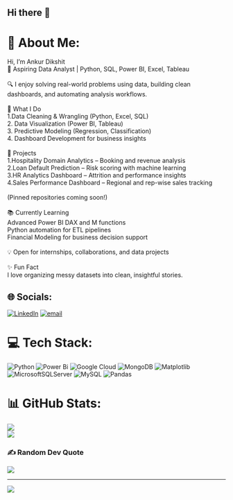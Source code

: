 ## Hi there 👋
# 💫 About Me:
Hi, I’m Ankur Dikshit<br>🎯 Aspiring Data Analyst | Python, SQL, Power BI, Excel, Tableau<br><br>🔍 I enjoy solving real-world problems using data, building clean dashboards, and automating analysis workflows.<br><br>📌 What I Do<br>1.Data Cleaning & Wrangling (Python, Excel, SQL)<br>2. Data Visualization (Power BI, Tableau)<br>3. Predictive Modeling (Regression, Classification)<br>4. Dashboard Development for business insights<br><br>🚀 Projects<br>1.Hospitality Domain Analytics – Booking and revenue analysis<br>2.Loan Default Prediction – Risk scoring with machine learning<br>3.HR Analytics Dashboard – Attrition and performance insights<br>4.Sales Performance Dashboard – Regional and rep-wise sales tracking<br><br>(Pinned repositories coming soon!)<br><br>📚 Currently Learning<br>Advanced Power BI DAX and M functions<br>Python automation for ETL pipelines<br>Financial Modeling for business decision support<br><br>💡 Open for internships, collaborations, and data projects<br><br>✨ Fun Fact<br>I love organizing messy datasets into clean, insightful stories.


## 🌐 Socials:
[![LinkedIn](https://img.shields.io/badge/LinkedIn-%230077B5.svg?logo=linkedin&logoColor=white)](https://linkedin.com/in/www.linkedin.com/in/ankur-dikshit2303) [![email](https://img.shields.io/badge/Email-D14836?logo=gmail&logoColor=white)](mailto:ankurdikshit2303@gmail.com) 

# 💻 Tech Stack:
![Python](https://img.shields.io/badge/python-3670A0?style=flat&logo=python&logoColor=ffdd54) ![Power Bi](https://img.shields.io/badge/power_bi-F2C811?style=flat&logo=powerbi&logoColor=black) ![Google Cloud](https://img.shields.io/badge/GoogleCloud-%234285F4.svg?style=flat&logo=google-cloud&logoColor=white) ![MongoDB](https://img.shields.io/badge/MongoDB-%234ea94b.svg?style=flat&logo=mongodb&logoColor=white) ![Matplotlib](https://img.shields.io/badge/Matplotlib-%23ffffff.svg?style=flat&logo=Matplotlib&logoColor=black) ![MicrosoftSQLServer](https://img.shields.io/badge/Microsoft%20SQL%20Server-CC2927?style=flat&logo=microsoft%20sql%20server&logoColor=white) ![MySQL](https://img.shields.io/badge/mysql-4479A1.svg?style=flat&logo=mysql&logoColor=white) ![Pandas](https://img.shields.io/badge/pandas-%23150458.svg?style=flat&logo=pandas&logoColor=white)
# 📊 GitHub Stats:
![](https://github-readme-stats.vercel.app/api?username=Ankur-Dikshit&theme=cobalt&hide_border=false&include_all_commits=false&count_private=false)<br/>
![](https://nirzak-streak-stats.vercel.app/?user=Ankur-Dikshit&theme=cobalt&hide_border=false)<br/>

### ✍️ Random Dev Quote
![](https://quotes-github-readme.vercel.app/api?type=horizontal&theme=dark)

---
[![](https://visitcount.itsvg.in/api?id=Ankur-Dikshit&icon=0&color=0)](https://visitcount.itsvg.in)

<!-- Proudly created with GPRM ( https://gprm.itsvg.in ) -->
<!--
**Ankur-Dikshit/Ankur-Dikshit** is a ✨ _special_ ✨ repository because its `README.md` (this file) appears on your GitHub profile.

Here are some ideas to get you started:

- 🔭 I’m currently working on ...
- 🌱 I’m currently learning ...
- 👯 I’m looking to collaborate on ...
- 🤔 I’m looking for help with ...
- 💬 Ask me about ...
- 📫 How to reach me: ...
- 😄 Pronouns: ...
- ⚡ Fun fact: ...
-->
